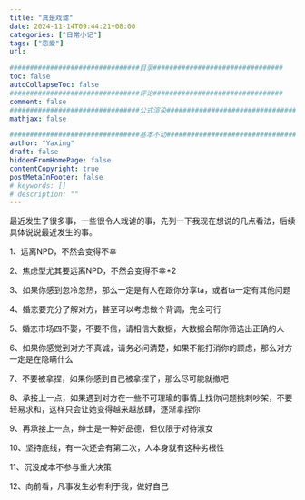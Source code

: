 ```yaml
---
title: "真是戏谑"
date: 2024-11-14T09:44:21+08:00
categories: ["日常小记"]
tags: ["恋爱"]
url: 

################################目录################################
toc: false
autoCollapseToc: false
################################评论################################
comment: false
################################公式渲染################################
mathjax: false

################################基本不动################################
author: "Yaxing"
draft: false
hiddenFromHomePage: false
contentCopyright: true
postMetaInFooter: false
# keywords: []
# description: ""
---
```


最近发生了很多事，一些很令人戏谑的事，先列一下我现在想说的几点看法，后续具体说说最近发生的事。

<!--more-->

1、远离NPD，不然会变得不幸

2、焦虑型尤其要远离NPD，不然会变得不幸*2

3、如果你感到忽冷忽热，那么一定是有人在跟你分享ta，或者ta一定有其他问题

4、婚恋要充分了解对方，甚至可以考虑做个背调，完全可行

5、婚恋市场四不娶，不要不信，请相信大数据，大数据会帮你筛选出正确的人

6、如果你感觉到对方不真诚，请务必问清楚，如果不能打消你的顾虑，那么对方一定是在隐瞒什么

7、不要被拿捏，如果你感到自己被拿捏了，那么尽可能就撤吧

8、承接上一点，如果遇到对方在一些不可理瑜的事情上找你问题挑刺吵架，不要轻易求和，这样只会让她变得越来越放肆，逐渐拿捏你

9、再承接上一点，绅士是一种好品德，但仅限于对待淑女

10、坚持底线，有一次还会有第二次，人本身就有这种劣根性

11、沉没成本不参与重大决策

12、向前看，凡事发生必有利于我，做好自己







